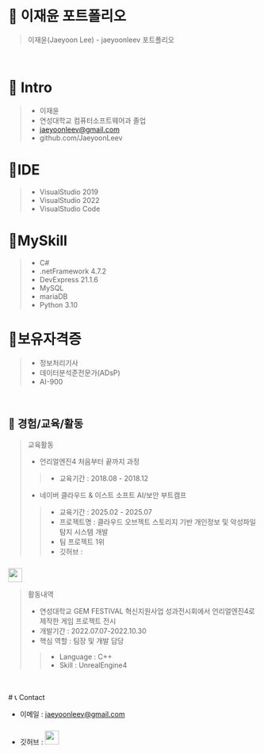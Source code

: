 # 📜 이재윤 포트폴리오

> 이재윤(Jaeyoon Lee) - jaeyoonleev 포트폴리오

<br />

# 👋 Intro
>
> - 이재윤  
> - 연성대학교 컴퓨터소프트웨어과 졸업
> - jaeyoonleev@gmail.com
> - github.com/JaeyoonLeev


# 📝IDE
> - VisualStudio 2019
> - VisualStudio 2022
> - VisualStudio Code

# 📝MySkill
> - C#
> - .netFramework 4.7.2
> - DevExpress 21.1.6
> - MySQL
> - mariaDB
> - Python 3.10

# 📝보유자격증
> - 정보처리기사
> - 데이터분석준전문가(ADsP)
> - AI-900

<br />

## 🛫 경험/교육/활동
> 교육활동
> - 언리얼엔진4 처음부터 끝까지 과정 
>> - 교육기간 : 2018.08 - 2018.12
>   
> - 네이버 클라우드 & 이스트 소프트 AI/보안 부트캠프
>> - 교육기간 : 2025.02 - 2025.07
>> - 프로젝트명 : 클라우드 오브젝트 스토리지 기반 개인정보 및 악성파일 탐지 시스템 개발
>> - 팀 프로젝트 1위
>> - 깃허브 : <a href="https://github.com/nochulban/">
  <img src="https://user-images.githubusercontent.com/68724828/185908612-22f4d219-78a7-4de7-bb02-deecaa63bffa.png" height="28px" style="margin-top: 10px" />
  </a>


> 활동내역
> - 연성대학교 GEM FESTIVAL 혁신지원사업 성과전시회에서 언리얼엔진4로 제작한 게임 프로젝트 전시 
> - 개발기간 : 2022.07.07-2022.10.30
> - 핵심 역할 : 팀장 및 개발 담당
>
>> 
>> - Language : C++  
>> - Skill : UnrealEngine4
>> 
>>   


<br />




<br />
# 📞 Contact

- 이메일 : jaeyoonleev@gmail.com
<!-- - 블로그 :  
  <img src="https://user-images.githubusercontent.com/68724828/185885678-8f619bfa-1160-4bb4-a026-f758a4014f82.png" height="26px" style="margin-top: 10px" />
  </a> -->
- 깃허브 : <a href="https://github.com/jaeyoonleev">
  <img src="https://user-images.githubusercontent.com/68724828/185908612-22f4d219-78a7-4de7-bb02-deecaa63bffa.png" height="28px" style="margin-top: 10px" />
  </a>
